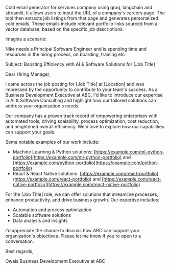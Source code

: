 Cold email generator for services company using groq, langchain and streamlit. It allows users to input the URL of a company's careers page. The tool then extracts job listings from that page and generates personalized cold emails. These emails include relevant portfolio links sourced from a vector database, based on the specific job descriptions.

Imagine a scenario:

Nike needs a Principal Software Engineer and is spending time and resources in the hiring process, on boarding, training etc


Subject: Boosting Efficiency with AI & Software Solutions for [Job Title]

Dear Hiring Manager,

I came across the job posting for [Job Title] at [Location] and was impressed by the opportunity to contribute to your team's success. As a Business Development Executive at ABC, I'd like to introduce our expertise in AI & Software Consulting and highlight how our tailored solutions can address your organization's needs.

Our company has a proven track record of empowering enterprises with automated tools, driving scalability, process optimization, cost reduction, and heightened overall efficiency. We'd love to explore how our capabilities can support your goals.

Some notable examples of our work include:

* Machine Learning & Python solutions: [https://example.com/ml-python-portfolio](https://example.com/ml-python-portfolio) and [https://example.com/python-portfolio](https://example.com/python-portfolio)
* React & React Native solutions: [https://example.com/react-portfolio](https://example.com/react-portfolio) and [https://example.com/react-native-portfolio](https://example.com/react-native-portfolio)

For the [Job Title] role, we can offer solutions that streamline processes, enhance productivity, and drive business growth. Our expertise includes:

* Automation and process optimization
* Scalable software solutions
* Data analysis and insights

I'd appreciate the chance to discuss how ABC can support your organization's objectives. Please let me know if you're open to a conversation.

Best regards,

Owais
Business Development Executive at ABC
